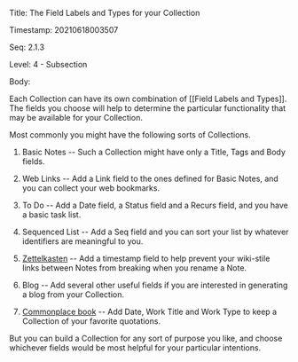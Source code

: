 Title:  The Field Labels and Types for your Collection

Timestamp: 20210618003507

Seq:    2.1.3

Level:  4 - Subsection

Body: 

Each Collection can have its own combination of [[Field Labels and Types]]. The fields you choose will help to determine the particular functionality that may be available for your Collection. 

Most commonly you might have the following sorts of Collections. 

1. Basic Notes -- Such a Collection might have only a Title, Tags and Body fields. 

2. Web Links -- Add a Link field to the ones defined for Basic Notes, and you can collect your web bookmarks. 

3. To Do -- Add a Date field, a Status field and a Recurs field, and you have a basic task list. 

4. Sequenced List -- Add a Seq field and you can sort your list by whatever identifiers are meaningful to you. 

5. [Zettelkasten](https://en.wikipedia.org/wiki/Zettelkasten) -- Add a timestamp field to help prevent your wiki-stile links between Notes from breaking when you rename a Note. 

6. Blog -- Add several other useful fields if you are interested in generating a blog from your Collection. 

7. [Commonplace book](https://en.wikipedia.org/wiki/Commonplace_book) -- Add Date, Work Title and Work Type to keep a Collection of your favorite quotations.  

But you can build a Collection for any sort of purpose you like, and choose whichever fields would be most helpful for your particular intentions. 
